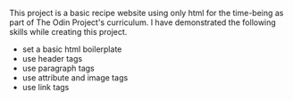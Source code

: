 This project is a basic recipe website using only html for the time-being as part of The Odin Project's curriculum. I have demonstrated the following skills while creating this project.
- set a basic html boilerplate
- use header tags
- use paragraph tags
- use attribute and image tags
- use link tags